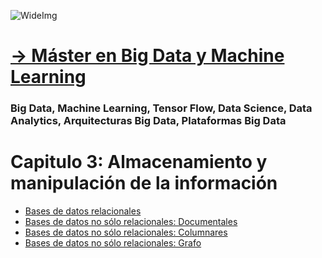 ![WideImg](https://fictizia.com/img/github/Fictizia-plan-estudios-github.jpg)

# [→ Máster en Big Data y Machine Learning](https://fictizia.com/formacion/master-big-data)
### Big Data, Machine Learning, Tensor Flow, Data Science, Data Analytics, Arquitecturas Big Data, Plataformas Big Data

# Capitulo 3: Almacenamiento y manipulación de la información

- [Bases de datos relacionales](./clase_sql.md)
- [Bases de datos no sólo relacionales: Documentales](./clase_doc.md)
- [Bases de datos no sólo relacionales: Columnares](./clase_col.md)
- [Bases de datos no sólo relacionales: Grafo]()

